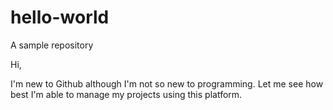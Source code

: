 # hello-world
A sample repository

Hi,

I'm new to Github although I'm not so new to programming.
Let me see how best I'm able to manage my projects using this platform.
